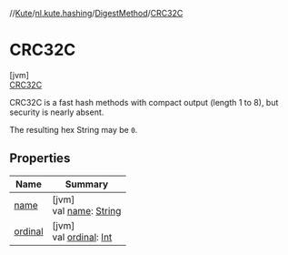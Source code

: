 //[Kute](../../../../index.md)/[nl.kute.hashing](../../index.md)/[DigestMethod](../index.md)/[CRC32C](index.md)

# CRC32C

[jvm]\
[CRC32C](index.md)

CRC32C is a fast hash methods with compact output (length 1 to 8), but security is nearly absent.

The resulting hex String may be `0`.

## Properties

| Name | Summary |
|---|---|
| [name](../-m-d5/index.md#-372974862%2FProperties%2F-1216412040) | [jvm]<br>val [name](../-m-d5/index.md#-372974862%2FProperties%2F-1216412040): [String](https://kotlinlang.org/api/latest/jvm/stdlib/kotlin/-string/index.html) |
| [ordinal](../-m-d5/index.md#-739389684%2FProperties%2F-1216412040) | [jvm]<br>val [ordinal](../-m-d5/index.md#-739389684%2FProperties%2F-1216412040): [Int](https://kotlinlang.org/api/latest/jvm/stdlib/kotlin/-int/index.html) |
